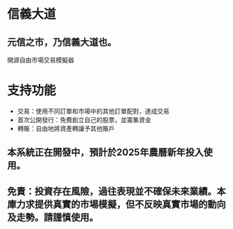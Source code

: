 # 信義大道
## 元信之市，乃信義大道也。
開源自由市場交易模擬器

# 支持功能
 - 交易：使用不同訂單和市場中的其他訂單配對，達成交易
 - 首次公開發行：免費創立自己的股票，並籌集資金
 - 轉賬：自由地將資產轉讓予其他賬戶

## 本系統正在開發中，預計於2025年農曆新年投入使用。

## 免責：投資存在風險，過往表現並不確保未來業績。本庫力求提供真實的市場模擬，但不反映真實市場的動向及走勢。請謹慎使用。


